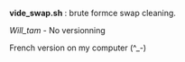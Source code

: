 **vide_swap.sh** : brute formce swap cleaning.

*Will_tam* - No versionning

French version on my computer (^_-)